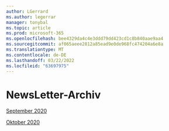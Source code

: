 ```yaml
---
author: LGerrard
ms.author: legerrar
manager: tonybal
ms.topic: article
ms.prod: microsoft-365
ms.openlocfilehash: bee4329da4c4e3ddd79dd423cd1c8b840aae9aa4
ms.sourcegitcommit: af065aeee2812a85ead9e0de968fc474204a6e8a
ms.translationtype: MT
ms.contentlocale: de-DE
ms.lasthandoff: 03/22/2022
ms.locfileid: "63697975"
---
```

# <a name="newsletter-archive"></a>NewsLetter-Archiv

[September 2020](https://github.com/MicrosoftDocs/OfficeDocs-AppCompliance-pr/blob/master/Apps/docs/September%202020.md)

[Oktober 2020](https://github.com/MicrosoftDocs/OfficeDocs-AppCompliance-pr/blob/master/Apps/docs/October%202020.md)
